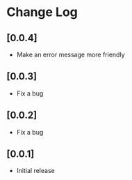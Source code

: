 # Change Log

## [0.0.4]

- Make an error message more friendly

## [0.0.3]

- Fix a bug

## [0.0.2]

- Fix a bug

## [0.0.1]

- Initial release

